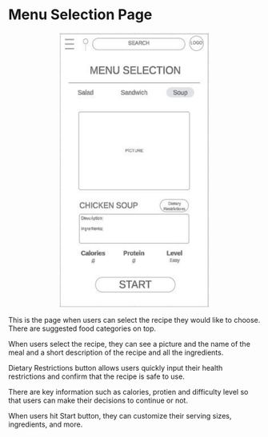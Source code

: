 # Menu Selection Page


<p align="center">
  <img width="300" height="550" src=menu.JPG>
</p>

This is the page when users can select the recipe they would like to choose. There are suggested food categories on top. 

When users select the recipe, they can see a picture and the name of the meal and a short description of the recipe and all the ingredients.

Dietary Restrictions button allows users quickly input their health restrictions and confirm that the recipe is safe to use.

There are key information such as calories, protien and difficulty level so that users can make their decisions to continue or not.

When users hit Start button, they can customize their serving sizes, ingredients, and more.
